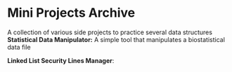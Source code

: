 # Mini Projects Archive

A collection of various side projects to practice several data structures
<br />
**Statistical Data Manipulator:** A simple tool that manipulates a biostatistical data file

**Linked List Security Lines Manager**:
